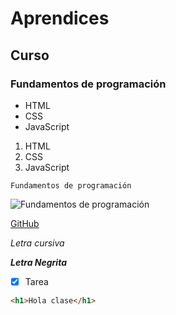# Aprendices
## Curso
### Fundamentos de programación

 - HTML
 - CSS
 - JavaScript
 
1. HTML
2. CSS
3. JavaScript

~~~
Fundamentos de programación
~~~

![Fundamentos de programación](https://rockcontent.com/es/wp-content/uploads/sites/3/2020/07/qu%C3%A9-es-git-hub-y-c%C3%B3mo-funciona-1024x576.jpg.webp)<br>

[GitHub](https://github.com/)

*Letra cursiva*

***Letra Negrita***

 - [x] Tarea

```html
<h1>Hola clase</h1>
```
